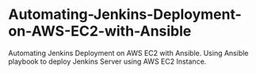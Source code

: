 # Automating-Jenkins-Deployment-on-AWS-EC2-with-Ansible
Automating Jenkins Deployment on AWS EC2 with Ansible. Using Ansible playbook to deploy Jenkins Server using AWS EC2 Instance. 
